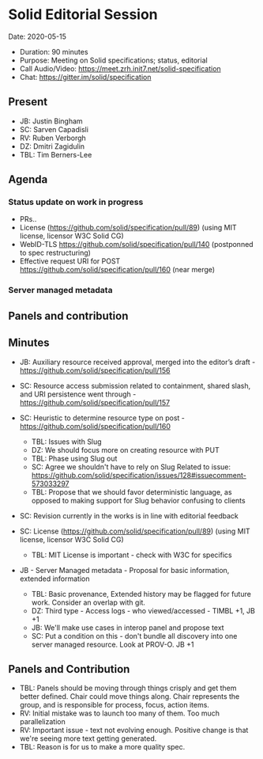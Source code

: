 # Solid Editorial Session

Date: 2020-05-15

* Duration: 90 minutes
* Purpose: Meeting on Solid specifications; status, editorial
* Call Audio/Video: https://meet.zrh.init7.net/solid-specification
* Chat: https://gitter.im/solid/specification

## Present

* JB: Justin Bingham
* SC: Sarven Capadisli
* RV: Ruben Verborgh
* DZ: Dmitri Zagidulin
* TBL: Tim Berners-Lee

## Agenda

### Status update on work in progress
* PRs..
* License (https://github.com/solid/specification/pull/89) (using MIT license, licensor W3C Solid CG)
* WebID-TLS https://github.com/solid/specification/pull/140 (postponned to spec restructuring)
* Effective request URI for POST https://github.com/solid/specification/pull/160 (near merge)
### Server managed metadata
## Panels and contribution

## Minutes

* JB: Auxiliary resource received approval, merged into the editor’s draft - https://github.com/solid/specification/pull/156

* SC: Resource access submission related to containment, shared slash, and URI persistence went through - https://github.com/solid/specification/pull/157

* SC: Heuristic to determine resource type on post - https://github.com/solid/specification/pull/160
  * TBL: Issues with Slug
  * DZ: We should focus more on creating resource with PUT
  * TBL: Phase using Slug out
  * SC: Agree we shouldn't have to rely on Slug
  Related to issue: https://github.com/solid/specification/issues/128#issuecomment-573033297
  * TBL: Propose that we should favor deterministic language, as opposed to making support for Slug behavior confusing to clients

* SC: Revision currently in the works is in line with editorial feedback

* SC: License (https://github.com/solid/specification/pull/89) (using MIT license, licensor W3C Solid CG)
  * TBL: MIT License is important - check with W3C for specifics

* JB - Server Managed metadata - Proposal for basic information, extended information
  * TBL: Basic provenance, Extended history may be flagged for future work. Consider an overlap with git.
  * DZ: Third type - Access logs - who viewed/accessed - TIMBL +1, JB +1
  * JB: We'll make use cases in interop panel and propose text
  * SC: Put a condition on this - don't bundle all discovery into one server managed resource. Look at PROV-O. JB +1

## Panels and Contribution
* TBL: Panels should be moving through things crisply and get them better defined. Chair could move things along. Chair represents the group, and is responsible for process, focus, action items.
* RV: Initial mistake was to launch too many of them. Too much parallelization
* RV: Important issue - text not evolving enough. Positive change is that we're seeing more text getting generated.
* TBL: Reason is for us to make a more quality spec.
